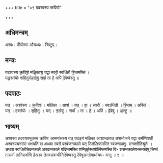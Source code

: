 +++
title = "०९ यदश्वस्य क्रविषो"

+++
## अधिमन्त्रम्
अश्वः। दीर्घतमा औचथ्यः। त्रिष्टुप्।

## मन्त्रः
यदश्व॑स्य क्र॒विषो॒ मक्षि॒काश॒ यद्वा॒ स्वरौ॒ स्वधि॑तौ रि॒प्तमस्ति॑ ।  
यद्धस्त॑योः शमि॒तुर्यन्न॒खेषु॒ सर्वा॒ ता ते॒ अपि॑ दे॒वेष्व॑स्तु ॥

## पदपाठः
यत् । अश्व॑स्य । क्र॒विषः॑ । मक्षि॑का । आश॑ । यत् । वा॒ । स्वरौ॑ । स्वऽधि॑तौ । रि॒प्तम् । अस्ति॑ ।  
यत् । हस्त॑योः । श॒मि॒तुः । यत् । न॒खेषु॑ । सर्वा॑ । ता । ते॒ । अपि॑ । दे॒वेषु॑ । अ॒स्तु॒ ॥

## भाष्यम्
अश्वस्य तदवयवभूतस्य क्रविषः आममांसस्य यत् यदङ्गं मक्षिका आशाभक्षयत् अशभोजने यद्वा कर्मणिषष्ठी अश्वस्ययन्मांसं भक्षयति वा अथवा स्वरौ पश्वंजनकाले यत् रिप्तंलिप्तमस्ति स्वरुणापशु- मनक्तीतिश्रुतेः । अथवा स्वधितौछेदनकाले अवदानकाले यद्रिप्तमस्ति शमितुर्हस्तयोर्लिप्तमस्ति वि- शसनकालेयच्चनखेषु लिप्तं तासर्वा तानिसर्वाणि हेअश्व तेतवसंबन्धीनिदेवेष्वस्तु देवेषुसन्तोषार्थायभ- वन्तु ॥ ९ ॥